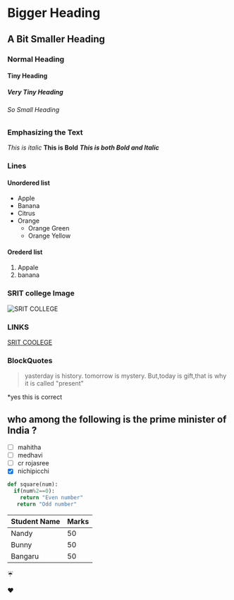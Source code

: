 # Bigger Heading
## A Bit Smaller Heading 
### Normal Heading
#### Tiny Heading
##### Very Tiny Heading
###### So Small Heading


### Emphasizing the Text
*This is italic*
**This is Bold**
***This is both Bold and Italic***

### Lines
#### Unordered list
* Apple
* Banana
* Citrus
* Orange
  * Orange Green
  * Orange Yellow
#### Orederd list
1. Appale
2. banana
### SRIT college Image
![SRIT COLLEGE](https://images.static-collegedunia.com/public/college_data/images/campusimage/1417413747Capture6.JPG)
### LINKS
[SRIT COOLEGE](https://srit.ac.in)


### BlockQuotes
> yasterday is history.
> tomorrow is mystery.
> But,today is gift,that is why it is called "present"

\*yes this is correct

## who among the following is the prime minister of India ?
- [ ] mahitha
- [ ] medhavi
- [ ] cr rojasree
- [x] nichipicchi

```python
def square(num):
  if(num%2==0):
    return "Even number"
   return "Odd number"
```


Student Name | Marks
--------------|------------
Nandy|50
Bunny|50
Bangaru|50

:umbrella:

:heart:
